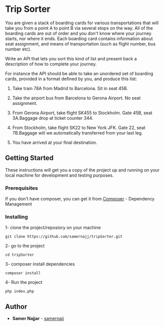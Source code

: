 # Trip Sorter

You are given a stack of boarding cards for various transportations that will take you from a point A to point B via several stops on the way. All of the boarding cards are out of order and you don't know where your journey starts, nor where it ends. Each boarding card contains information about seat assignment, and means of transportation (such as flight number, bus number etc).

Write an API that lets you sort this kind of list and present back a description of how to complete your journey.

For instance the API should be able to take an unordered set of boarding cards, provided in a format defined by you, and produce this list:

1. Take train 78A from Madrid to Barcelona. Sit in seat 45B.

2. Take the airport bus from Barcelona to Gerona Airport. No seat assignment.

3. From Gerona Airport, take flight SK455 to Stockholm. Gate 45B, seat 3A.Baggage drop at ticket counter 344.

4. From Stockholm, take flight SK22 to New York JFK. Gate 22, seat 7B.Baggage will we automatically transferred from your last leg.

5. You have arrived at your final destination.

## Getting Started

These instructions will get you a copy of the project up and running on your local machine for development and testing purposes.

### Prerequisites

If you don't have composer, you can get it from [Composer](https://getcomposer.org/) - Dependency Management

### Installing

1- clone the project/reposiory on your machine
```
git clone https://github.com/samernajj/tripSorter.git
```
2- go to the project
```
cd tripSorter
```
3- composer install dependencies 
```
composer install
```
4- Run the project
```
php index.php
```

## Author

* **Samer Najjar** - [samernajj](https://github.com/samernajj)
